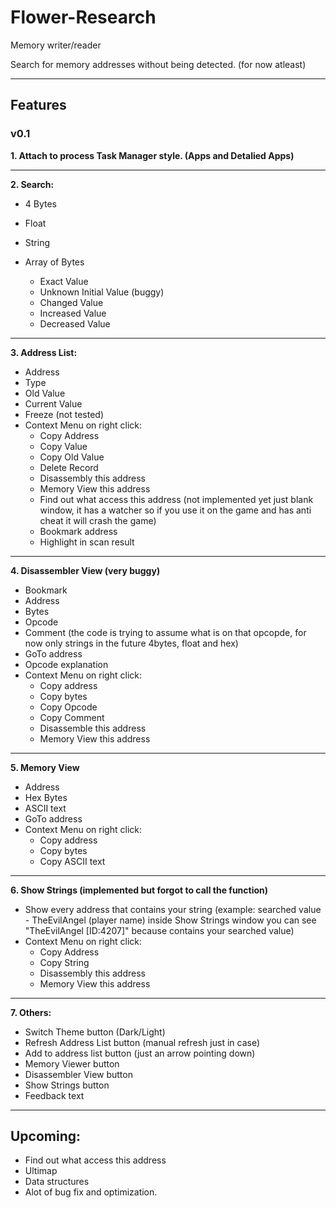 # Flower-Research

Memory writer/reader

Search for memory addresses without being detected. (for now atleast)

---

## Features

### v0.1

**1. Attach to process Task Manager style. (Apps and Detalied Apps)**

---

**2. Search:**
- 4 Bytes
- Float
- String
- Array of Bytes

  - Exact Value
  - Unknown Initial Value (buggy)
  - Changed Value
  - Increased Value
  - Decreased Value

---

**3. Address List:**
- Address
- Type
- Old Value
- Current Value
- Freeze (not tested)
- Context Menu on right click:
  - Copy Address
  - Copy Value
  - Copy Old Value
  - Delete Record
  - Disassembly this address
  - Memory View this address
  - Find out what access this address (not implemented yet just blank window, it has a watcher so if you use it on the game and has anti cheat it will crash the game)
  - Bookmark address
  - Highlight in scan result

---

**4. Disassembler View (very buggy)**
- Bookmark
- Address
- Bytes
- Opcode
- Comment (the code is trying to assume what is on that opcopde, for now only strings in the future 4bytes, float and hex)
- GoTo address
- Opcode explanation
- Context Menu on right click:
  - Copy address
  - Copy bytes
  - Copy Opcode
  - Copy Comment
  - Disassemble this address
  - Memory View this address

---

**5. Memory View**
- Address
- Hex Bytes
- ASCII text
- GoTo address
- Context Menu on right click:
  - Copy address
  - Copy bytes
  - Copy ASCII text

---

**6. Show Strings (implemented but forgot to call the function)**
- Show every address that contains your string (example: searched value - TheEvilAngel (player name) inside Show Strings window you can see "TheEvilAngel [ID:4207]" because contains your searched value)
- Context Menu on right click:
  - Copy Address
  - Copy String
  - Disassembly this address
  - Memory View this address

---

**7. Others:**
- Switch Theme button (Dark/Light)
- Refresh Address List button (manual refresh just in case)
- Add to address list button (just an arrow pointing down)
- Memory Viewer button
- Disassembler View button
- Show Strings button
- Feedback text

---

## Upcoming:
- Find out what access this address
- Ultimap
- Data structures
- Alot of bug fix and optimization.
